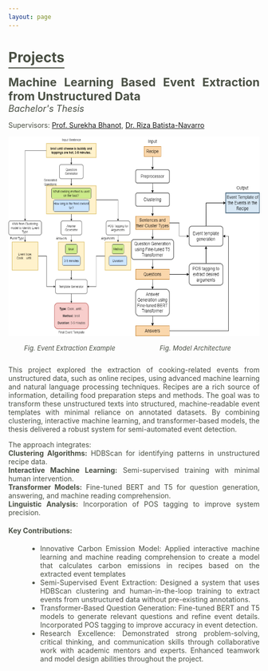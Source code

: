 ```yaml
---
layout: page
---
```

<style>
    body {
        text-align: justify;
        color: #4a5044;
    }
    h1 {
        color: #4a5044;
        text-decoration: underline;
        text-underline-offset: 10px
        /* border: 1px solid red; */
    }
    .subheading-split{
        display:flex;
        justify-content: space-between;
        color: #4a5044;
        font-size: 18px;
    }
    .subheading-split-left-first {
        font-size: 23px;
        font-weight: 700;
        margin: 0px;
        padding: 0px;
        /* border:1px solid black; */
    }
    .subheading-split-right-first {
        font-size: 23px;
        font-weight: 400;
        margin: 0px;
        padding: 0px;
    }
    .content-list {
        margin-left:40px;
    }
    .courses-list {
        margin-left: 20px;
        font-size: 18px;
        color: #4a5044;
    }
    .bold-skills-content {
        color: #4a5044;
        font-weight: 400;
    }
    .bold-skills-content b {
        font-weight: 700;
    }
    .multiple-img-container {
        display: flex;
        justify-content: space-around;
    }
    .single-img-container {
        text-align: center;
        font-size: 13px;
    }
    .light-bold {
        font-weight: 660;
        color: #4a5044;
    }
</style>
<!-- ### Projects -->
<h1>Projects</h1>

  <div class="subheading-split">
    <div>
      <span><p class="subheading-split-left-first">Machine Learning Based Event Extraction from
        Unstructured Data</p>
      <i>Bachelor's Thesis</i></span>
    </div>
  </div>
  <p>Supervisors: <a href="https://www.bits-pilani.ac.in/pilani/surekha-bhanot/">Prof. Surekha Bhanot</a>, <a href="https://personalpages.manchester.ac.uk/staff/riza.batista/">Dr. Riza Batista-Navarro</a></p>
  <div class="multiple-img-container">
    <div class="single-img-container">
        <img src="images/thesis_example.png" alt="Thesis Example" height="400"/>
        <p><i>Fig. Event Extraction Example</i></p>
    </div>
    <div class="single-img-container">
        <img src="images/thesis_full_model.png" alt="Example Image" height="400"/>
        <p><i>Fig. Model Architecture</i></p>
    </div>
  </div>
  <p>This project explored the extraction of cooking-related events from unstructured data, such as online recipes, using advanced machine learning and natural language processing techniques. Recipes are a rich source of information, detailing food preparation steps and methods. The goal was to transform these unstructured texts into structured, machine-readable event templates with minimal reliance on annotated datasets. By combining clustering, interactive machine learning, and transformer-based models, the thesis delivered a robust system for semi-automated event detection.</p>
  
  <p>
    The approach integrates:<br>
    <b class="light-bold">Clustering Algorithms:</b> HDBScan for identifying patterns in unstructured recipe data.<br>
    <b class="light-bold">Interactive Machine Learning:</b> Semi-supervised training with minimal human intervention.<br>
    <b class="light-bold">Transformer Models:</b> Fine-tuned BERT and T5 for question generation, answering, and machine reading comprehension.<br>
    <b class="light-bold">Linguistic Analysis:</b> Incorporation of POS tagging to improve system precision.
  </p>

<h4>Key Contributions:</h4>
<ul class="content-list">
    <li>Innovative Carbon Emission Model: Applied interactive machine learning and machine reading comprehension to create a model that calculates carbon emissions in recipes based on the extracted event templates</li>
    <li>Semi-Supervised Event Extraction: Designed a system that uses HDBScan clustering and human-in-the-loop training to extract events from unstructured data without pre-existing annotations.</li>
    <li>Transformer-Based Question Generation: Fine-tuned BERT and T5 models to generate relevant questions and refine event details. Incorporated POS tagging to improve accuracy in event detection.</li>
    <li>Research Excellence: Demonstrated strong problem-solving, critical thinking, and communication skills through collaborative work with academic mentors and experts. Enhanced teamwork and model design abilities throughout the project.</li>
</ul>